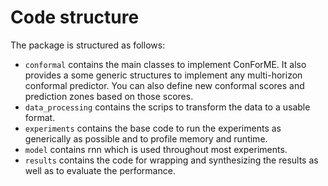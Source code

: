 # Code structure

The package is structured as follows:

- `conformal` contains the main classes to implement ConForME. It also provides a some generic structures to implement any multi-horizon conformal predictor. You can also define new conformal scores and prediction zones based on those scores.
- `data_processing` contains the scrips to transform the data to a usable format.
- `experiments` contains the base code to run the experiments as generically as possible and to profile memory and runtime.
- `model` contains rnn which is used throughout most experiments.
- `results` contains the code for wrapping and synthesizing the results as well as to evaluate the performance.
